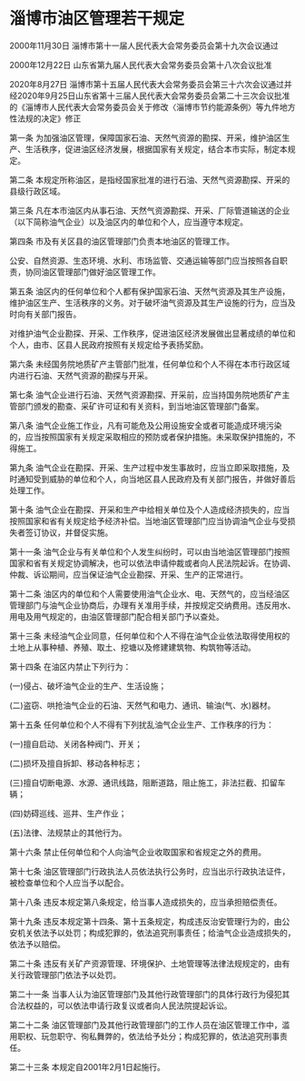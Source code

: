 # 淄博市油区管理若干规定

2000年11月30日 淄博市第十一届人民代表大会常务委员会第十九次会议通过

2000年12月22日 山东省第九届人民代表大会常务委员会第十八次会议批准

2020年8月27日 淄博市第十五届人民代表大会常务委员会第三十六次会议通过并经2020年9月25日山东省第十三届人民代表大会常务委员会第二十三次会议批准的《淄博市人民代表大会常务委员会关于修改〈淄博市节约能源条例〉等九件地方性法规的决定》修正

<!-- INFO END -->

第一条 为加强油区管理，保障国家石油、天然气资源的勘探、开采，维护油区生产、生活秩序，促进油区经济发展，根据国家有关规定，结合本市实际，制定本规定。

第二条 本规定所称油区，是指经国家批准的进行石油、天然气资源勘探、开采的县级行政区域。

第三条 凡在本市油区内从事石油、天然气资源勘探、开采、厂际管道输送的企业（以下简称油气企业）以及油区内的单位和个人，应当遵守本规定。

第四条 市及有关区县的油区管理部门负责本地油区的管理工作。

公安、自然资源、生态环境、水利、市场监管、交通运输等部门应当按照各自职责，协同油区管理部门做好油区管理工作。

第五条 油区内的任何单位和个人都有保护国家石油、天然气资源及其生产设施，维护油区生产、生活秩序的义务。对于破坏油气资源及其生产设施的行为，应当及时向有关部门报告。

对维护油气企业勘探、开采、工作秩序，促进油区经济发展做出显著成绩的单位和个人，由市、区县人民政府按照有关规定给予表扬奖励。

第六条 未经国务院地质矿产主管部门批准，任何单位和个人不得在本市行政区域内进行石油、天然气资源的勘探与开采。

第七条 油气企业进行石油、天然气资源勘探、开采前，应当持国务院地质矿产主管部门颁发的勘查、采矿许可证和有关资料，到当地油区管理部门备案。

第八条 油气企业施工作业，凡有可能危及公用设施安全或者可能造成环境污染的，应当按照国家有关规定采取相应的预防或者保护措施。未采取保护措施的，不得施工。

第九条 油气企业在勘探、开采、生产过程中发生事故时，应当立即采取措施，及时通知受到威胁的单位和个人，向当地区县人民政府及有关部门报告，并做好善后处理工作。

第十条 油气企业在勘探、开采和生产中给相关单位及个人造成经济损失的，应当按照国家和省有关规定给予经济补偿。当地油区管理部门应当协调油气企业与受损失者签订协议，并督促实施。

第十一条 油气企业与有关单位和个人发生纠纷时，可以由当地油区管理部门按照国家和省有关规定协调解决，也可以依法申请仲裁或者向人民法院起诉。在协调、仲裁、诉讼期间，应当保证油气企业勘探、开采、生产的正常进行。

第十二条 油区内的单位和个人需要使用油气企业水、电、天然气的，应当经油区管理部门与油气企业协商后，办理有关准用手续，并按规定交纳费用。违反用水、用电及用气规定的，由油区管理部门配合相关部门予以查处。

第十三条 未经油气企业同意，任何单位和个人不得在油气企业依法取得使用权的土地上从事种植、养殖、取土、挖塘以及修建建筑物、构筑物等活动。

第十四条 在油区内禁止下列行为：

(一)侵占、破坏油气企业的生产、生活设施；

(二)盗窃、哄抢油气企业的石油、天然气和电力、通讯、输油(气、水)器材。

第十五条 任何单位和个人不得有下列扰乱油气企业生产、工作秩序的行为：

(一)擅自启动、关闭各种阀门、开关；

(二)损坏及擅自拆卸、移动各种标志；

(三)擅自切断电源、水源、通讯线路，阻断道路，阻止施工，非法拦截、扣留车辆；

(四)妨碍巡线、巡井、生产作业；

(五)法律、法规禁止的其他行为。

第十六条 禁止任何单位和个人向油气企业收取国家和省规定之外的费用。

第十七条 油区管理部门行政执法人员依法执行公务时，应当出示行政执法证件，被检查单位和个人应当予以配合。

第十八条 违反本规定第八条规定，给当事人造成损失的，应当承担赔偿责任。

第十九条 违反本规定第十四条、第十五条规定，构成违反治安管理行为的，由公安机关依法予以处罚；构成犯罪的，依法追究刑事责任；给油气企业造成损失的，依法予以赔偿。

第二十条 违反有关矿产资源管理、环境保护、土地管理等法律法规规定的，由有关行政管理部门依法予以处罚。

第二十一条 当事人认为油区管理部门及其他行政管理部门的具体行政行为侵犯其合法权益的，可以依法申请行政复议或者向人民法院提起诉讼。

第二十二条 油区管理部门及其他行政管理部门的工作人员在油区管理工作中，滥用职权、玩忽职守、徇私舞弊的，依法给予处分；构成犯罪的，依法追究刑事责任。

第二十三条 本规定自2001年2月1日起施行。

